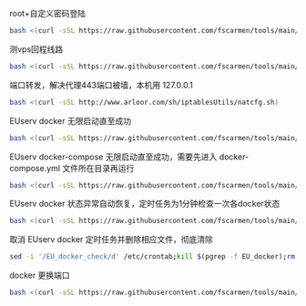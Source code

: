root+自定义密码登陆
```bash
bash <(curl -sSL https://raw.githubusercontent.com/fscarmen/tools/main/root.sh)
```

测vps回程线路
```bash
bash <(curl -sSL https://raw.githubusercontent.com/fscarmen/tools/main/return.sh)
```
端口转发，解决代理443端口被墙，本机用 127.0.0.1
```bash
bash <(curl -sSL http://www.arloor.com/sh/iptablesUtils/natcfg.sh)
```

EUserv docker 无限启动直至成功
```bash
bash <(curl -sSL https://raw.githubusercontent.com/fscarmen/tools/main/EU_docker.sh)
```

EUserv docker-compose 无限启动直至成功，需要先进入 docker-compose.yml 文件所在目录再运行
```bash
bash <(curl -sSL https://raw.githubusercontent.com/fscarmen/tools/main/EU_compose.sh)
```
EUserv docker 状态异常自动恢复，定时任务为1分钟检查一次各docker状态
```bash
bash <(curl -sSL https://raw.githubusercontent.com/fscarmen/tools/main/EU_docker_Up.sh)
```
取消 EUserv docker 定时任务并删除相应文件，彻底清除
```bash
sed -i '/EU_docker_check/d' /etc/crontab;kill $(pgrep -f EU_docker);rm -f EU_docker*
```

docker 更换端口
```bash
bash <(curl -sSL https://raw.githubusercontent.com/fscarmen/tools/main/docker_port.sh)
```
